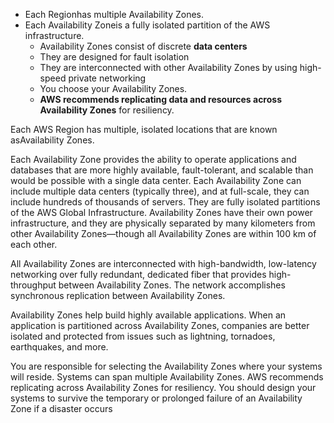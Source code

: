 - Each Regionhas multiple Availability Zones.
- Each Availability Zoneis a fully isolated partition of the AWS infrastructure.
    - Availability Zones consist of discrete **data centers**
    - They are designed for fault isolation
    - They are interconnected with other Availability Zones by using high-speed private networking
    - You choose your Availability Zones.
    - **AWS recommends replicating data and resources across Availability Zones** for resiliency.

Each AWS Region has multiple, isolated locations that are known asAvailability Zones.

Each Availability Zone provides the ability to operate applications and databases that are more highly available, fault-tolerant, and scalable than would be possible with a single data center. Each Availability Zone can include multiple data centers (typically three), and at full-scale, they can include hundreds of thousands of servers. They are fully isolated partitions of the AWS Global Infrastructure. Availability Zones have their own power infrastructure, and they are physically separated by many kilometers from other Availability Zones—though all Availability Zones are within 100 km of each other.

All Availability Zones are interconnected with high-bandwidth, low-latency networking over fully redundant, dedicated fiber that provides high-throughput between Availability Zones. The network accomplishes synchronous replication between Availability Zones.

Availability Zones help build highly available applications. When an application is partitioned across Availability Zones, companies are better isolated and protected from issues such as lightning, tornadoes, earthquakes, and more.

You are responsible for selecting the Availability Zones where your systems will reside. Systems can span multiple Availability Zones. AWS recommends replicating across Availability Zones for resiliency. You should design your systems to survive the temporary or prolonged failure of an Availability Zone if a disaster occurs
